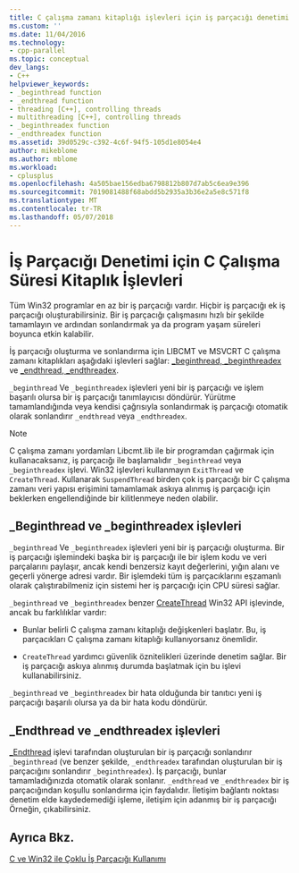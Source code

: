 ```yaml
---
title: C çalışma zamanı kitaplığı işlevleri için iş parçacığı denetimi | Microsoft Docs
ms.custom: ''
ms.date: 11/04/2016
ms.technology:
- cpp-parallel
ms.topic: conceptual
dev_langs:
- C++
helpviewer_keywords:
- _beginthread function
- _endthread function
- threading [C++], controlling threads
- multithreading [C++], controlling threads
- _beginthreadex function
- _endthreadex function
ms.assetid: 39d0529c-c392-4c6f-94f5-105d1e8054e4
author: mikeblome
ms.author: mblome
ms.workload:
- cplusplus
ms.openlocfilehash: 4a505bae156edba6798812b807d7ab5c6ea9e396
ms.sourcegitcommit: 7019081488f68abdd5b2935a3b36e2a5e8c571f8
ms.translationtype: MT
ms.contentlocale: tr-TR
ms.lasthandoff: 05/07/2018
---
```

# <a name="c-run-time-library-functions-for-thread-control"></a>İş Parçacığı Denetimi için C Çalışma Süresi Kitaplık İşlevleri
Tüm Win32 programlar en az bir iş parçacığı vardır. Hiçbir iş parçacığı ek iş parçacığı oluşturabilirsiniz. Bir iş parçacığı çalışmasını hızlı bir şekilde tamamlayın ve ardından sonlandırmak ya da program yaşam süreleri boyunca etkin kalabilir.  
  
 İş parçacığı oluşturma ve sonlandırma için LIBCMT ve MSVCRT C çalışma zamanı kitaplıkları aşağıdaki işlevleri sağlar: [_beginthread, _beginthreadex](../c-runtime-library/reference/beginthread-beginthreadex.md) ve [_endthread, _endthreadex](../c-runtime-library/reference/endthread-endthreadex.md).  
  
 `_beginthread` Ve `_beginthreadex` işlevleri yeni bir iş parçacığı ve işlem başarılı olursa bir iş parçacığı tanımlayıcısı döndürür. Yürütme tamamlandığında veya kendisi çağrısıyla sonlandırmak iş parçacığı otomatik olarak sonlandırır `_endthread` veya `_endthreadex`.  
  
> [!NOTE]
>  C çalışma zamanı yordamları Libcmt.lib ile bir programdan çağırmak için kullanacaksanız, iş parçacığı ile başlamalıdır `_beginthread` veya `_beginthreadex` işlevi. Win32 işlevleri kullanmayın `ExitThread` ve `CreateThread`. Kullanarak `SuspendThread` birden çok iş parçacığı bir C çalışma zamanı veri yapısı erişimini tamamlamak askıya alınmış iş parçacığı için beklerken engellendiğinde bir kilitlenmeye neden olabilir.  
  
##  <a name="_core_the__beginthread_function"></a> _Beginthread ve _beginthreadex işlevleri  
 `_beginthread` Ve `_beginthreadex` işlevleri yeni bir iş parçacığı oluşturma. Bir iş parçacığı işlemindeki başka bir iş parçacığı ile bir işlem kodu ve veri parçalarını paylaşır, ancak kendi benzersiz kayıt değerlerini, yığın alanı ve geçerli yönerge adresi vardır. Bir işlemdeki tüm iş parçacıklarını eşzamanlı olarak çalıştırabilmeniz için sistemi her iş parçacığı için CPU süresi sağlar.  
  
 `_beginthread` ve `_beginthreadex` benzer [CreateThread](http://msdn.microsoft.com/library/windows/desktop/ms682453) Win32 API işlevinde, ancak bu farklılıklar vardır:  
  
-   Bunlar belirli C çalışma zamanı kitaplığı değişkenleri başlatır. Bu, iş parçacıkları C çalışma zamanı kitaplığı kullanıyorsanız önemlidir.  
  
-   `CreateThread` yardımcı güvenlik öznitelikleri üzerinde denetim sağlar. Bir iş parçacığı askıya alınmış durumda başlatmak için bu işlevi kullanabilirsiniz.  
  
 `_beginthread` ve `_beginthreadex` bir hata olduğunda bir tanıtıcı yeni iş parçacığı başarılı olursa ya da bir hata kodu döndürür.  
  
##  <a name="_core_the__endthread_function"></a> _Endthread ve _endthreadex işlevleri  
 [_Endthread](../c-runtime-library/reference/endthread-endthreadex.md) işlevi tarafından oluşturulan bir iş parçacığı sonlandırır `_beginthread` (ve benzer şekilde, `_endthreadex` tarafından oluşturulan bir iş parçacığını sonlandırır `_beginthreadex`). İş parçacığı, bunlar tamamladığınızda otomatik olarak sonlanır. `_endthread` ve `_endthreadex` bir iş parçacığından koşullu sonlandırma için faydalıdır. İletişim bağlantı noktası denetim elde kaydedemediği işleme, iletişim için adanmış bir iş parçacığı Örneğin, çıkabilirsiniz.  
  
## <a name="see-also"></a>Ayrıca Bkz.  
 [C ve Win32 ile Çoklu İş Parçacığı Kullanımı](../parallel/multithreading-with-c-and-win32.md)